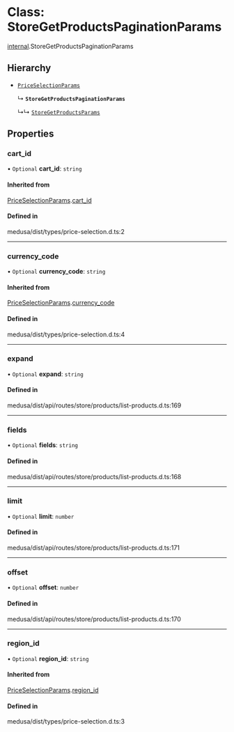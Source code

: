# Class: StoreGetProductsPaginationParams

[internal](../modules/internal-42.md).StoreGetProductsPaginationParams

## Hierarchy

- [`PriceSelectionParams`](internal-30.PriceSelectionParams.md)

  ↳ **`StoreGetProductsPaginationParams`**

  ↳↳ [`StoreGetProductsParams`](internal-42.StoreGetProductsParams.md)

## Properties

### cart\_id

• `Optional` **cart\_id**: `string`

#### Inherited from

[PriceSelectionParams](internal-30.PriceSelectionParams.md).[cart_id](internal-30.PriceSelectionParams.md#cart_id)

#### Defined in

medusa/dist/types/price-selection.d.ts:2

___

### currency\_code

• `Optional` **currency\_code**: `string`

#### Inherited from

[PriceSelectionParams](internal-30.PriceSelectionParams.md).[currency_code](internal-30.PriceSelectionParams.md#currency_code)

#### Defined in

medusa/dist/types/price-selection.d.ts:4

___

### expand

• `Optional` **expand**: `string`

#### Defined in

medusa/dist/api/routes/store/products/list-products.d.ts:169

___

### fields

• `Optional` **fields**: `string`

#### Defined in

medusa/dist/api/routes/store/products/list-products.d.ts:168

___

### limit

• `Optional` **limit**: `number`

#### Defined in

medusa/dist/api/routes/store/products/list-products.d.ts:171

___

### offset

• `Optional` **offset**: `number`

#### Defined in

medusa/dist/api/routes/store/products/list-products.d.ts:170

___

### region\_id

• `Optional` **region\_id**: `string`

#### Inherited from

[PriceSelectionParams](internal-30.PriceSelectionParams.md).[region_id](internal-30.PriceSelectionParams.md#region_id)

#### Defined in

medusa/dist/types/price-selection.d.ts:3
